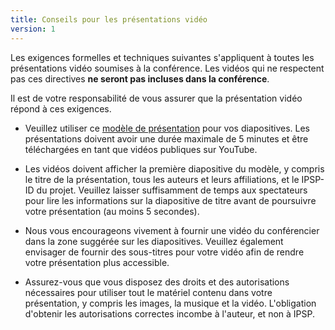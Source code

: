 ```yaml
---
title: Conseils pour les présentations vidéo
version: 1
---
```


Les exigences formelles et techniques suivantes s'appliquent à toutes les présentations vidéo soumises à la conférence. Les vidéos qui ne respectent pas ces directives **ne seront pas incluses dans la conférence**.

Il est de votre responsabilité de vous assurer que la présentation vidéo répond à ces exigences.

- Veuillez utiliser ce [modèle de présentation](https://docs.google.com/presentation/d/1Yb0z5y3BmJhhuhU2KLBXv7bD_S__QChe7o1xoZLn1-I/edit?usp=sharing) pour vos diapositives. Les présentations doivent avoir une durée maximale de 5 minutes et être téléchargées en tant que vidéos publiques sur YouTube.

- Les vidéos doivent afficher la première diapositive du modèle, y compris le titre de la présentation, tous les auteurs et leurs affiliations, et le IPSP-ID du projet. Veuillez laisser suffisamment de temps aux spectateurs pour lire les informations sur la diapositive de titre avant de poursuivre votre présentation (au moins 5 secondes).

- Nous vous encourageons vivement à fournir une vidéo du conférencier dans la zone suggérée sur les diapositives. Veuillez également envisager de fournir des sous-titres pour votre vidéo afin de rendre votre présentation plus accessible.

- Assurez-vous que vous disposez des droits et des autorisations nécessaires pour utiliser tout le matériel contenu dans votre présentation, y compris les images, la musique et la vidéo. L'obligation d'obtenir les autorisations correctes incombe à l'auteur, et non à IPSP.

<!-- -->
